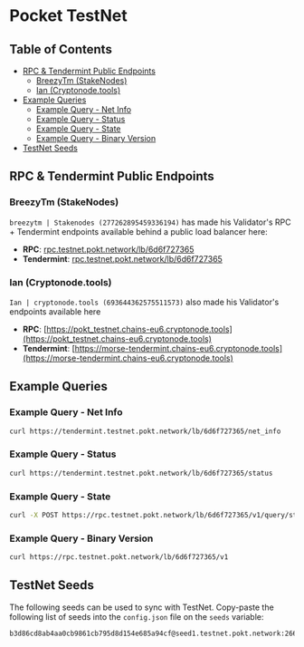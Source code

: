 # Pocket TestNet <!-- omit in toc -->

## Table of Contents <!-- omit in toc -->

- [RPC \& Tendermint Public Endpoints](#rpc--tendermint-public-endpoints)
  - [BreezyTm (StakeNodes)](#breezytm-stakenodes)
  - [Ian (Cryptonode.tools)](#ian-cryptonodetools)
- [Example Queries](#example-queries)
  - [Example Query - Net Info](#example-query---net-info)
  - [Example Query - Status](#example-query---status)
  - [Example Query - State](#example-query---state)
  - [Example Query - Binary Version](#example-query---binary-version)
- [TestNet Seeds](#testnet-seeds)

## RPC & Tendermint Public Endpoints

### BreezyTm (StakeNodes)

`breezytm | Stakenodes (277262895459336194)` has made his Validator's RPC + Tendermint
endpoints available behind a public load balancer here:

- **RPC**: [rpc.testnet.pokt.network/lb/6d6f727365](https://rpc.testnet.pokt.network/lb/6d6f727365)
- **Tendermint**: [rpc.testnet.pokt.network/lb/6d6f727365](https://tendermint.testnet.pokt.network/lb/6d6f727365)

### Ian (Cryptonode.tools)

`Ian | cryptonode.tools (693644362575511573)` also made his Validator's endpoints available here

- **RPC**: [https://pokt_testnet.chains-eu6.cryptonode.tools](https://pokt_testnet.chains-eu6.cryptonode.tools)
- **Tendermint**: [https://morse-tendermint.chains-eu6.cryptonode.tools](https://morse-tendermint.chains-eu6.cryptonode.tools)

## Example Queries

### Example Query - Net Info

```bash
curl https://tendermint.testnet.pokt.network/lb/6d6f727365/net_info
```

### Example Query - Status

```bash
curl https://tendermint.testnet.pokt.network/lb/6d6f727365/status
```

### Example Query - State

```bash
curl -X POST https://rpc.testnet.pokt.network/lb/6d6f727365/v1/query/state | tee query_state.json | jq
```

### Example Query - Binary Version

```bash
curl https://rpc.testnet.pokt.network/lb/6d6f727365/v1
```

## TestNet Seeds

The following seeds can be used to sync with TestNet. Copy-paste the following list of seeds into the `config.json` file on the `seeds` variable:

```bash
b3d86cd8ab4aa0cb9861cb795d8d154e685a94cf@seed1.testnet.pokt.network:26663,5b0107a5252f6a037eed7f5c24a7d916e4dd93bd@testnet_seed_4.cryptonode.tools:16646
```
